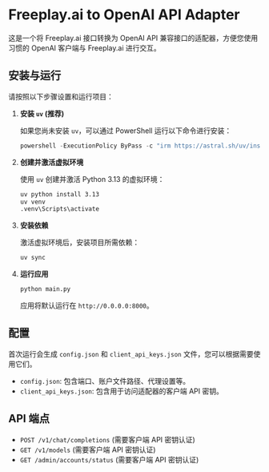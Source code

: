 # Freeplay.ai to OpenAI API Adapter

这是一个将 Freeplay.ai 接口转换为 OpenAI API 兼容接口的适配器，方便您使用习惯的 OpenAI 客户端与 Freeplay.ai 进行交互。

## 安装与运行

请按照以下步骤设置和运行项目：

1.  **安装 `uv` (推荐)**

    如果您尚未安装 `uv`，可以通过 PowerShell 运行以下命令进行安装：

    ```powershell
    powershell -ExecutionPolicy ByPass -c "irm https://astral.sh/uv/install.ps1 | iex"
    ```

2.  **创建并激活虚拟环境**

    使用 `uv` 创建并激活 Python 3.13 的虚拟环境：

    ```bash
    uv python install 3.13
    uv venv
    .venv\Scripts\activate
    ```

3.  **安装依赖**

    激活虚拟环境后，安装项目所需依赖：

    ```bash
    uv sync
    ```

4.  **运行应用**

    ```bash
    python main.py
    ```

    应用将默认运行在 `http://0.0.0.0:8000`。

## 配置

首次运行会生成 `config.json` 和 `client_api_keys.json` 文件，您可以根据需要使用它们。

*   `config.json`: 包含端口、账户文件路径、代理设置等。
*   `client_api_keys.json`: 包含用于访问适配器的客户端 API 密钥。

## API 端点

*   `POST /v1/chat/completions` (需要客户端 API 密钥认证)
*   `GET /v1/models` (需要客户端 API 密钥认证)
*   `GET /admin/accounts/status` (需要客户端 API 密钥认证)
